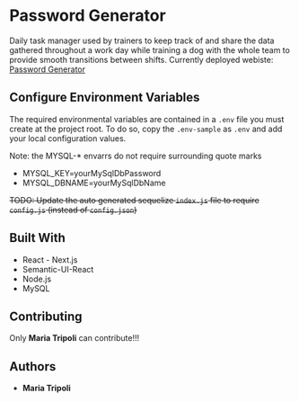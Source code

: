 # Password Generator
Daily task manager used by trainers to keep track of and share the data gathered throughout a work day while training a dog with the whole team to provide smooth transitions between shifts. 
Currently deployed webiste:
[Password Generator](https://zeit.co/meatripoli/final-project "Password Generator")

## Configure Environment Variables

The required environmental variables are contained in a `.env` file you must create at the project root. To do so, copy the `.env-sample` as `.env` and add your local configuration values.

Note: the MYSQL-\* envarrs do not require surrounding quote marks

- MYSQL_KEY=yourMySqlDbPassword
- MYSQL_DBNAME=yourMySqlDbName

~~TODO: Update the auto generated sequelize `index.js` file to require `config.js` (instead of `config.json`)~~ 

## Built With
+ React - Next.js
+ Semantic-UI-React
+ Node.js
+ MySQL

## Contributing
Only **Maria Tripoli** can contribute!!!

## Authors
+ **Maria Tripoli**